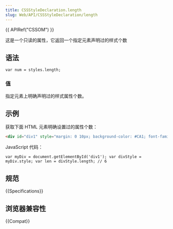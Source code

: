 ```yaml
---
title: CSSStyleDeclaration.length
slug: Web/API/CSSStyleDeclaration/length
---
```


{{ APIRef("CSSOM") }}

这是一个只读的属性，它返回一个指定元素声明过的样式个数

## 语法

```plain
var num = styles.length;
```

### 值

指定元素上明确声明过的样式属性个数。

## 示例

获取下面 HTML 元素明确设置过的属性个数：

```html
<div id="div1" style="margin: 0 10px; background-color: #CA1; font-family: monospace"></div>
```

JavaScript 代码：

```plain
var myDiv = document.getElementById('div1'); var divStyle = myDiv.style; var len = divStyle.length; // 6
```

## 规范

{{Specifications}}

## 浏览器兼容性

{{Compat}}
